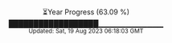 <p align="center">
⏳Year Progress (63.09 %) <br>
██████████████████▁▁▁▁▁▁▁▁▁▁▁▁ <br>
<sub>Updated: Sat, 19 Aug 2023 06:18:03 GMT</sub>
</p>

